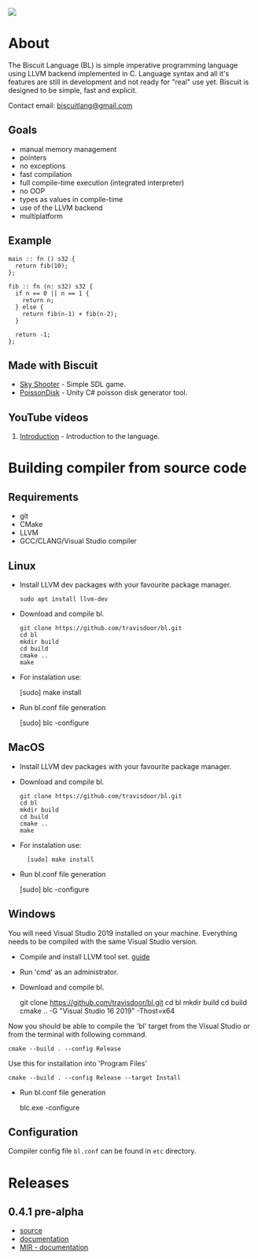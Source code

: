 <a href="https://www.paypal.com/cgi-bin/webscr?cmd=_s-xclick&hosted_button_id=BRSWZ2U7A2TXG&source=url"><img src="https://img.shields.io/badge/Donate-PayPal-green.svg"></a>

# About

The Biscuit Language (BL) is simple imperative programming language using LLVM backend implemented in C. Language syntax and all it's features are still in development and not ready for "real" use yet. Biscuit is designed to be simple, fast and explicit.

Contact email: [biscuitlang@gmail.com](mailto:biscuitlang@gmail.com)


## Goals

-   manual memory management
-   pointers
-   no exceptions
-   fast compilation
-   full compile-time execution (integrated interpreter)
-   no OOP
-   types as values in compile-time
-   use of the LLVM backend
-   multiplatform

## Example

    main :: fn () s32 {
      return fib(10);
    };
    
    fib :: fn (n: s32) s32 {
      if n == 0 || n == 1 {
        return n;
      } else {
        return fib(n-1) + fib(n-2);
      }
    
      return -1;
    };


## Made with Biscuit

-   [Sky Shooter](https://github.com/travisdoor/skyshooter) - Simple SDL game.
-   [PoissonDisk](https://github.com/travisdoor/PoissonDisk) - Unity C# poisson disk generator tool.


## YouTube videos

1.  [Introduction](https://www.youtube.com/watch?v=4UNTkqYakgI&t=22s) - Introduction to the language.


# Building compiler from source code <a id="org81a19ea"></a>


## Requirements

-   git
-   CMake
-   LLVM
-   GCC/CLANG/Visual Studio compiler


## Linux

-   Install LLVM dev packages with your favourite package manager.
    
		sudo apt install llvm-dev

-   Download and compile bl.
    
        git clone https://github.com/travisdoor/bl.git
        cd bl
        mkdir build
        cd build
        cmake ..
        make

- For instalation use: 

	[sudo] make install

- Run bl.conf file generation

	[sudo] blc -configure


## MacOS

-   Install LLVM dev packages with your favourite package manager.
-   Download and compile bl.
    
        git clone https://github.com/travisdoor/bl.git
        cd bl
        mkdir build
        cd build
        cmake ..
        make

- For instalation use: 

		[sudo] make install

- Run bl.conf file generation

	[sudo] blc -configure


## Windows

You will need Visual Studio 2019 installed on your machine. Everything needs to be compiled with the same Visual Studio version.

- Compile and install LLVM tool set. [guide](https://llvm.org/docs/GettingStartedVS.html)
- Run 'cmd' as an administrator.
- Download and compile bl.

	git clone https://github.com/travisdoor/bl.git
	cd bl
	mkdir build
	cd build
	cmake .. -G "Visual Studio 16 2019" -Thost=x64

Now you should be able to compile the 'bl' target from the Visual Studio or from the terminal with following command.

	cmake --build . --config Release
     
Use this for installation into 'Program Files'

	cmake --build . --config Release --target Install

- Run bl.conf file generation

	blc.exe -configure


## Configuration 
   Compiler config file `bl.conf` can be found in `etc` directory.

# Releases


## 0.4.1 pre-alpha

-   [source](https://github.com/travisdoor/bl)
-   [documentation](https://travisdoor.github.io/bl/documentation.html)
-   [MIR - documentation](https://travisdoor.github.io/bl/MIR.html)

